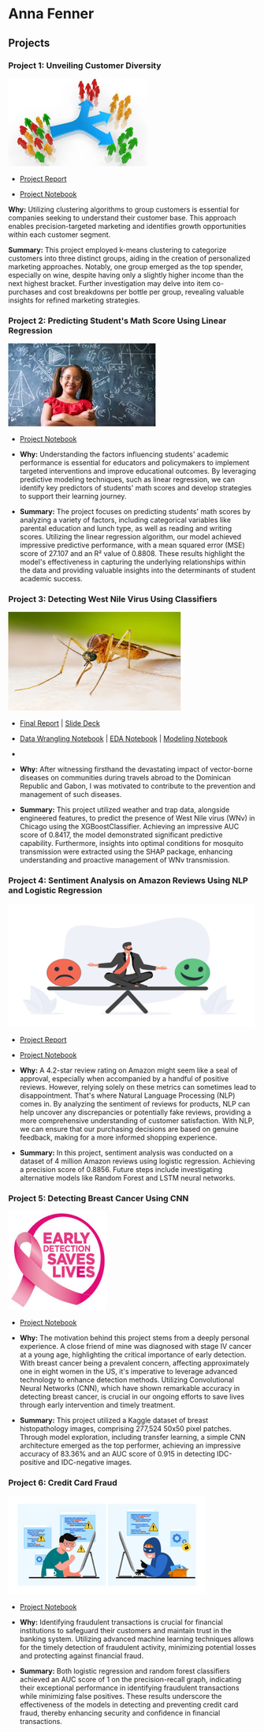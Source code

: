# Anna Fenner

## Projects

### Project 1: Unveiling Customer Diversity
![Project Image](customer_segmentation.jpeg)

* [Project Report](https://github.com/annapfenner/Projects/blob/main/Unveiling%20Customer%20Diversity.pdf)

* [Project Notebook](https://github.com/annapfenner/Projects/blob/main/Customer%20Personality%20Analysis%20.ipynb)

**Why:** Utilizing clustering algorithms to group customers is essential for companies seeking to understand their customer base. This approach enables precision-targeted marketing and identifies growth opportunities within each customer segment.

**Summary:** This project employed k-means clustering to categorize customers into three distinct groups, aiding in the creation of personalized marketing approaches. Notably, one group emerged as the top spender, especially on wine, despite having only a slightly higher income than the next highest bracket. Further investigation may delve into item co-purchases and cost breakdowns per bottle per group, revealing valuable insights for refined marketing strategies.

### Project 2: Predicting Student's Math Score Using Linear Regression 
![Project Image](math.jpeg)
* [Project Notebook](https://github.com/annapfenner/Projects/blob/main/student_performance.ipynb)

* **Why:** Understanding the factors influencing students' academic performance is essential for educators and policymakers to implement targeted interventions and improve educational outcomes. By leveraging predictive modeling techniques, such as linear regression, we can identify key predictors of students' math scores and develop strategies to support their learning journey.

* **Summary:** The project focuses on predicting students' math scores by analyzing a variety of factors, including categorical variables like parental education and lunch type, as well as reading and writing scores. Utilizing the linear regression algorithm, our model achieved impressive predictive performance, with a mean squared error (MSE) score of 27.107 and an R² value of 0.8808. These results highlight the model's effectiveness in capturing the underlying relationships within the data and providing valuable insights into the determinants of student academic success.

### Project 3: Detecting West Nile Virus Using Classifiers
<img src="wnvirus.jpeg" alt="Project Image" width="350" height="200">

* [Final Report](https://github.com/annapfenner/Predicting-the-West-Nile-virus/blob/main/Final%20Report%20.pdf) | [Slide Deck](https://github.com/annapfenner/Predicting-the-West-Nile-virus/blob/main/Final%20Report%20.pdf)

* [Data Wrangling Notebook](https://github.com/annapfenner/capstone-project-2/blob/main/Jupyter%20Notebooks/Capstone%20Project%202%20-%20Data%20Wrangling.ipynb) | [EDA Notebook](https://github.com/annapfenner/capstone-project-2/blob/main/Jupyter%20Notebooks/Project%202%20-%20EDA.ipynb) | [Modeling Notebook](https://github.com/annapfenner/capstone-project-2/blob/main/Jupyter%20Notebooks/Project%202-%20Pre-processing%2C%20Training%20%26%20Modeling.ipynb)


*
* **Why:** After witnessing firsthand the devastating impact of vector-borne diseases on communities during travels abroad to the Dominican Republic and Gabon, I was motivated to contribute to the prevention and management of such diseases.

* **Summary:** This project utilized weather and trap data, alongside engineered features, to predict the presence of West Nile virus (WNv) in Chicago using the XGBoostClassifier. Achieving an impressive AUC score of 0.8417, the model demonstrated significant predictive capability. Furthermore, insights into optimal conditions for mosquito transmission were extracted using the SHAP package, enhancing understanding and proactive management of WNv transmission.

### Project 4: Sentiment Analysis on Amazon Reviews Using NLP and Logistic Regression
<img src="sentiment_analysis.jpeg" alt="Project Image" width="500" height="250">

* [Project Report](https://github.com/annapfenner/Projects/blob/main/Sentiment%20Analysis%20of%20Amazon%20Reviews.pdf)

* [Project Notebook](https://github.com/annapfenner/src/blob/main/Sentiment_Analysis.ipynb)
* **Why:** A 4.2-star review rating on Amazon might seem like a seal of approval, especially when accompanied by a handful of positive reviews. However, relying solely on these metrics can sometimes lead to disappointment. That's where Natural Language Processing (NLP) comes in. By analyzing the sentiment of reviews for products, NLP can help uncover any discrepancies or potentially fake reviews, providing a more comprehensive understanding of customer satisfaction. With NLP, we can ensure that our purchasing decisions are based on genuine feedback, making for a more informed shopping experience.

* **Summary:** In this project, sentiment analysis was conducted on a dataset of 4 million Amazon reviews using logistic regression. Achieving a precision score of 0.8856. Future steps include investigating alternative models like Random Forest and LSTM neural networks.


### Project 5: Detecting Breast Cancer Using CNN
<img src="breast.jpeg" alt="Project Image" width="200" height="200">

* [Project Notebook](https://github.com/annapfenner/Springboard/blob/main/Breast_Cancer_Capstone_Project/Breast_Cancer_Capstone_Project.ipynb) 

* **Why:** The motivation behind this project stems from a deeply personal experience. A close friend of mine was diagnosed with stage IV cancer at a young age, highlighting the critical importance of early detection. With breast cancer being a prevalent concern, affecting approximately one in eight women in the US, it's imperative to leverage advanced technology to enhance detection methods. Utilizing Convolutional Neural Networks (CNN), which have shown remarkable accuracy in detecting breast cancer, is crucial in our ongoing efforts to save lives through early intervention and timely treatment.

* **Summary:** This project utilized a Kaggle dataset of breast histopathology images, comprising 277,524 50x50 pixel patches. Through model exploration, including transfer learning, a simple CNN architecture emerged as the top performer, achieving an impressive accuracy of 83.36% and an AUC score of 0.915 in detecting IDC-positive and IDC-negative images.


### Project 6: Credit Card Fraud
<img src="fraud.jpeg" alt="Project Image" width="400" height="200">

* [Project Notebook](https://github.com/annapfenner/Projects/blob/main/Fraud%20Detection.ipynb)

* **Why:** Identifying fraudulent transactions is crucial for financial institutions to safeguard their customers and maintain trust in the banking system. Utilizing advanced machine learning techniques allows for the timely detection of fraudulent activity, minimizing potential losses and protecting against financial fraud.

* **Summary:** Both logistic regression and random forest classifiers achieved an AUC score of 1 on the precision-recall graph, indicating their exceptional performance in identifying fraudulent transactions while minimizing false positives. These results underscore the effectiveness of the models in detecting and preventing credit card fraud, thereby enhancing security and confidence in financial transactions.